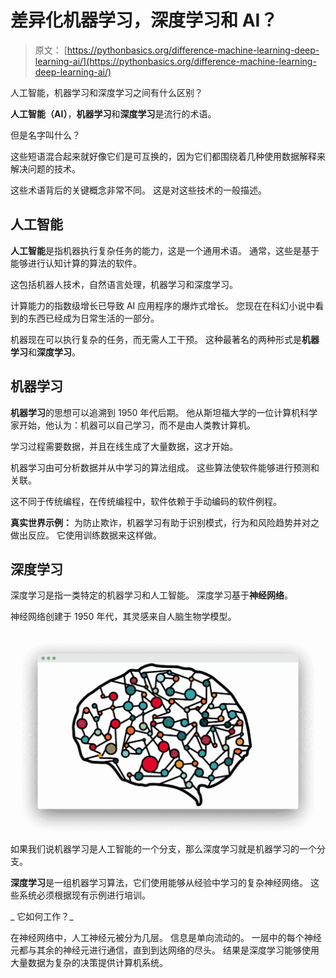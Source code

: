 # 差异化机器学习，深度学习和 AI？

> 原文： [https://pythonbasics.org/difference-machine-learning-deep-learning-ai/](https://pythonbasics.org/difference-machine-learning-deep-learning-ai/)

人工智能，机器学习和深度学习之间有什么区别？

**人工智能（AI）**，**机器学习**和**深度学习**是流行的术语。

但是名字叫什么？

这些短语混合起来就好像它们是可互换的，因为它们都围绕着几种使用数据解释来解决问题的技术。

这些术语背后的关键概念非常不同。 这是对这些技术的一般描述。



## 人工智能

**人工智能**是指机器执行复杂任务的能力，这是一个通用术语。 通常，这些是基于能够进行认知计算的算法的软件。

这包括机器人技术，自然语言处理，机器学习和深度学习。

计算能力的指数级增长已导致 AI 应用程序的爆炸式增长。
您现在在科幻小说中看到的东西已经成为日常生活的一部分。

机器现在可以执行复杂的任务，而无需人工干预。
这种最著名的两种形式是**机器学习**和**深度学习**。

## 机器学习

**机器学习**的思想可以追溯到 1950 年代后期。 他从斯坦福大学的一位计算机科学家开始，他认为：机器可以自己学习，而不是由人类教计算机。

学习过程需要数据，并且在线生成了大量数据，这才开始。

机器学习由可分析数据并从中学习的算法组成。
这些算法使软件能够进行预测和关联。

这不同于传统编程，在传统编程中，软件依赖于手动编码的软件例程。

**真实世界示例：**
为防止欺诈，机器学习有助于识别模式，行为和风险趋势并对之做出反应。 它使用训练数据来这样做。

## 深度学习

深度学习是指一类特定的机器学习和人工智能。
深度学习基于**神经网络**。

神经网络创建于 1950 年代，其灵感来自人脑生物学模型。

![artificial neural network](img/03ca13c6fd49797b53b5cd1975077dd2.jpg)

如果我们说机器学习是人工智能的一个分支，那么深度学习就是机器学习的一个分支。

**深度学习**是一组机器学习算法，它们使用能够从经验中学习的复杂神经网络。 这些系统必须根据现有示例进行培训。

_ 它如何工作？_

在神经网络中，人工神经元被分为几层。 信息是单向流动的。 一层中的每个神经元都与其余的神经元进行通信，直到到达网络的尽头。 结果是深度学习能够使用大量数据为复杂的决策提供计算机系统。